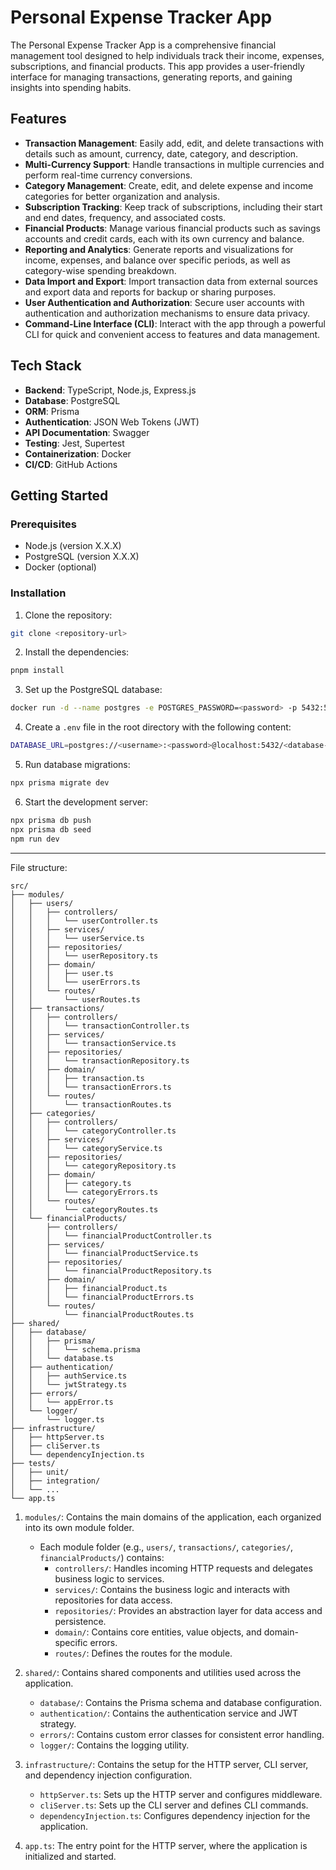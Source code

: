 # Personal Expense Tracker App

The Personal Expense Tracker App is a comprehensive financial management tool designed to help individuals track their income, expenses, subscriptions, and financial products. This app provides a user-friendly interface for managing transactions, generating reports, and gaining insights into spending habits.

## Features

- **Transaction Management**: Easily add, edit, and delete transactions with details such as amount, currency, date, category, and description.
- **Multi-Currency Support**: Handle transactions in multiple currencies and perform real-time currency conversions.
- **Category Management**: Create, edit, and delete expense and income categories for better organization and analysis.
- **Subscription Tracking**: Keep track of subscriptions, including their start and end dates, frequency, and associated costs.
- **Financial Products**: Manage various financial products such as savings accounts and credit cards, each with its own currency and balance.
- **Reporting and Analytics**: Generate reports and visualizations for income, expenses, and balance over specific periods, as well as category-wise spending breakdown.
- **Data Import and Export**: Import transaction data from external sources and export data and reports for backup or sharing purposes.
- **User Authentication and Authorization**: Secure user accounts with authentication and authorization mechanisms to ensure data privacy.
- **Command-Line Interface (CLI)**: Interact with the app through a powerful CLI for quick and convenient access to features and data management.

## Tech Stack

- **Backend**: TypeScript, Node.js, Express.js
- **Database**: PostgreSQL
- **ORM**: Prisma
- **Authentication**: JSON Web Tokens (JWT)
- **API Documentation**: Swagger
- **Testing**: Jest, Supertest
- **Containerization**: Docker
- **CI/CD**: GitHub Actions

## Getting Started

### Prerequisites

- Node.js (version X.X.X)
- PostgreSQL (version X.X.X)
- Docker (optional)

### Installation

1. Clone the repository:

```bash
git clone <repository-url>
```

2. Install the dependencies:

```bash
pnpm install
```

3. Set up the PostgreSQL database:

```bash
docker run -d --name postgres -e POSTGRES_PASSWORD=<password> -p 5432:5432 postgres
```

4. Create a `.env` file in the root directory with the following content:

```bash
DATABASE_URL=postgres://<username>:<password>@localhost:5432/<database-name>
```

5. Run database migrations:

```bash
npx prisma migrate dev
```

6. Start the development server:

```bash
npx prisma db push
npx prisma db seed
npm run dev
```

---

File structure:

```
src/
├── modules/
│   ├── users/
│   │   ├── controllers/
│   │   │   └── userController.ts
│   │   ├── services/
│   │   │   └── userService.ts
│   │   ├── repositories/
│   │   │   └── userRepository.ts
│   │   ├── domain/
│   │   │   ├── user.ts
│   │   │   └── userErrors.ts
│   │   └── routes/
│   │       └── userRoutes.ts
│   ├── transactions/
│   │   ├── controllers/
│   │   │   └── transactionController.ts
│   │   ├── services/
│   │   │   └── transactionService.ts
│   │   ├── repositories/
│   │   │   └── transactionRepository.ts
│   │   ├── domain/
│   │   │   ├── transaction.ts
│   │   │   └── transactionErrors.ts
│   │   └── routes/
│   │       └── transactionRoutes.ts
│   ├── categories/
│   │   ├── controllers/
│   │   │   └── categoryController.ts
│   │   ├── services/
│   │   │   └── categoryService.ts
│   │   ├── repositories/
│   │   │   └── categoryRepository.ts
│   │   ├── domain/
│   │   │   ├── category.ts
│   │   │   └── categoryErrors.ts
│   │   └── routes/
│   │       └── categoryRoutes.ts
│   └── financialProducts/
│       ├── controllers/
│       │   └── financialProductController.ts
│       ├── services/
│       │   └── financialProductService.ts
│       ├── repositories/
│       │   └── financialProductRepository.ts
│       ├── domain/
│       │   ├── financialProduct.ts
│       │   └── financialProductErrors.ts
│       └── routes/
│           └── financialProductRoutes.ts
├── shared/
│   ├── database/
│   │   ├── prisma/
│   │   │   └── schema.prisma
│   │   └── database.ts
│   ├── authentication/
│   │   ├── authService.ts
│   │   └── jwtStrategy.ts
│   ├── errors/
│   │   └── appError.ts
│   └── logger/
│       └── logger.ts
├── infrastructure/
│   ├── httpServer.ts
│   ├── cliServer.ts
│   └── dependencyInjection.ts
├── tests/
│   ├── unit/
│   ├── integration/
│   └── ...
└── app.ts
```

1. `modules/`: Contains the main domains of the application, each organized into its own module folder.

   - Each module folder (e.g., `users/`, `transactions/`, `categories/`, `financialProducts/`) contains:
     - `controllers/`: Handles incoming HTTP requests and delegates business logic to services.
     - `services/`: Contains the business logic and interacts with repositories for data access.
     - `repositories/`: Provides an abstraction layer for data access and persistence.
     - `domain/`: Contains core entities, value objects, and domain-specific errors.
     - `routes/`: Defines the routes for the module.

2. `shared/`: Contains shared components and utilities used across the application.

   - `database/`: Contains the Prisma schema and database configuration.
   - `authentication/`: Contains the authentication service and JWT strategy.
   - `errors/`: Contains custom error classes for consistent error handling.
   - `logger/`: Contains the logging utility.

3. `infrastructure/`: Contains the setup for the HTTP server, CLI server, and dependency injection configuration.

   - `httpServer.ts`: Sets up the HTTP server and configures middleware.
   - `cliServer.ts`: Sets up the CLI server and defines CLI commands.
   - `dependencyInjection.ts`: Configures dependency injection for the application.

4. `app.ts`: The entry point for the HTTP server, where the application is initialized and started.
